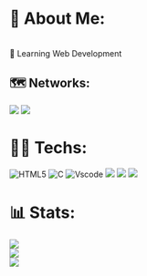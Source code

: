 # 💫 About Me:
<br>🌱 Learning Web Development <br>


## 🗺️ Networks:
[![](https://img.shields.io/badge/Twitter-%231DA1F2.svg?logo=Twitter&logoColor=white)](https://twitter.com/@theaayushdev) 
![](https://img.shields.io/badge/Discord-5865F2?style=for-the-badge&logo=discord&logoColor=white)

# 🧑‍💻 Techs:
![HTML5](https://img.shields.io/badge/html5-%23E34F26.svg?style=for-the-badge&logo=html5&logoColor=white) ![C](https://img.shields.io/badge/c-%2300599C.svg?style=for-the-badge&logo=c&logoColor=white) 
![Vscode](https://img.shields.io/badge/VSCode-0078D4?style=for-the-badge&logo=visual%20studio%20code&logoColor=white)
![](https://img.shields.io/badge/Linux-FCC624?style=for-the-badge&logo=linux&logoColor=black)
![](https://img.shields.io/badge/Ubuntu-E95420?style=for-the-badge&logo=ubuntu&logoColor=white)
![](https://img.shields.io/badge/GitHub-100000?style=for-the-badge&logo=github&logoColor=white)

# 📊 Stats:
![](https://github-readme-stats.vercel.app/api?username=theaayushdev&theme=dark&hide_border=false&include_all_commits=false&count_private=false)<br/>
![](https://github-readme-streak-stats.herokuapp.com/?user=theaayushdev&theme=dark&hide_border=false)<br/>
![](https://github-readme-stats.vercel.app/api/top-langs/?username=theaayushdev&theme=dark&hide_border=false&include_all_commits=false&count_private=false&layout=compact)


<!-- Proudly created with GPRM ( https://gprm.itsvg.in ) -->
